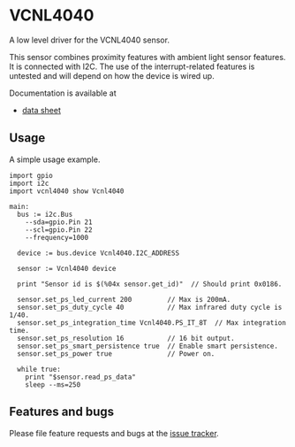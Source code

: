# VCNL4040

A low level driver for the VCNL4040 sensor.

This sensor combines proximity features with ambient light sensor features. It
is connected with I2C. The use of the interrupt-related features is untested
and will depend on how the device is wired up.

Documentation is available at
* [data sheet][datasheet]

## Usage
A simple usage example.

``` toit
import gpio
import i2c
import vcnl4040 show Vcnl4040

main:
  bus := i2c.Bus
    --sda=gpio.Pin 21
    --scl=gpio.Pin 22
    --frequency=1000

  device := bus.device Vcnl4040.I2C_ADDRESS

  sensor := Vcnl4040 device

  print "Sensor id is $(%04x sensor.get_id)"  // Should print 0x0186.

  sensor.set_ps_led_current 200         // Max is 200mA.
  sensor.set_ps_duty_cycle 40           // Max infrared duty cycle is 1/40.
  sensor.set_ps_integration_time Vcnl4040.PS_IT_8T  // Max integration time.
  sensor.set_ps_resolution 16           // 16 bit output.
  sensor.set_ps_smart_persistence true  // Enable smart persistence.
  sensor.set_ps_power true              // Power on.

  while true:
    print "$sensor.read_ps_data"
    sleep --ms=250
```

## Features and bugs

Please file feature requests and bugs at the [issue tracker][tracker].

[datasheet]: https://cdn.sparkfun.com/assets/2/3/8/f/c/VCNL4040_Datasheet.pdf
[tracker]: https://github.com/toitware/toit-vcnl4040/issues
